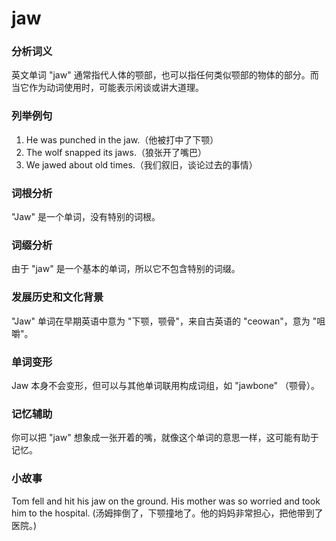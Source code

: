 # jaw

### 分析词义

  

英文单词 "jaw" 通常指代人体的颚部，也可以指任何类似颚部的物体的部分。而当它作为动词使用时，可能表示闲谈或讲大道理。

  

### 列举例句

  

1.  He was punched in the jaw.（他被打中了下颚）
2.  The wolf snapped its jaws.（狼张开了嘴巴）
3.  We jawed about old times.（我们叙旧，谈论过去的事情）

  

### 词根分析

  

"Jaw" 是一个单词，没有特别的词根。

  

### 词缀分析

  

由于 "jaw" 是一个基本的单词，所以它不包含特别的词缀。

  

### 发展历史和文化背景

  

"Jaw" 单词在早期英语中意为 "下颚，颚骨"，来自古英语的 "ceowan"，意为 "咀嚼"。

  

### 单词变形

  

Jaw 本身不会变形，但可以与其他单词联用构成词组，如 "jawbone" （颚骨）。

  

### 记忆辅助

  

你可以把 "jaw" 想象成一张开着的嘴，就像这个单词的意思一样，这可能有助于记忆。

  

### 小故事

  

Tom fell and hit his jaw on the ground. His mother was so worried and took him to the hospital. (汤姆摔倒了，下颚撞地了。他的妈妈非常担心，把他带到了医院。)
